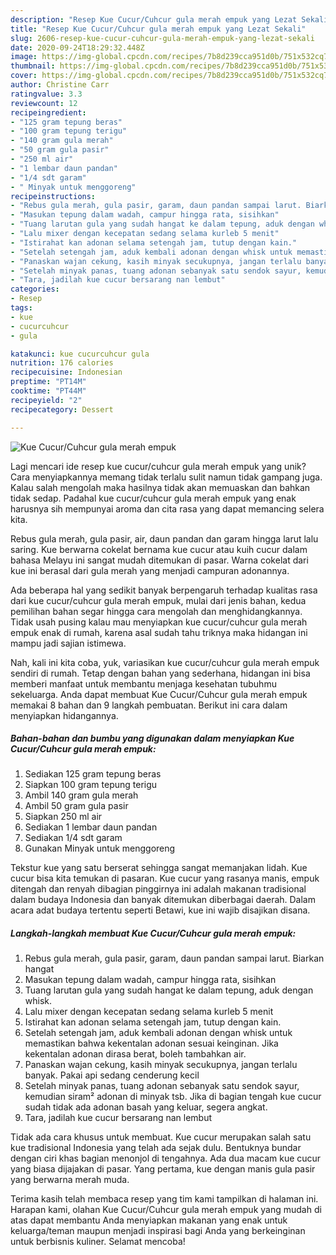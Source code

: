 ```yaml
---
description: "Resep Kue Cucur/Cuhcur gula merah empuk yang Lezat Sekali"
title: "Resep Kue Cucur/Cuhcur gula merah empuk yang Lezat Sekali"
slug: 2606-resep-kue-cucur-cuhcur-gula-merah-empuk-yang-lezat-sekali
date: 2020-09-24T18:29:32.448Z
image: https://img-global.cpcdn.com/recipes/7b8d239cca951d0b/751x532cq70/kue-cucurcuhcur-gula-merah-empuk-foto-resep-utama.jpg
thumbnail: https://img-global.cpcdn.com/recipes/7b8d239cca951d0b/751x532cq70/kue-cucurcuhcur-gula-merah-empuk-foto-resep-utama.jpg
cover: https://img-global.cpcdn.com/recipes/7b8d239cca951d0b/751x532cq70/kue-cucurcuhcur-gula-merah-empuk-foto-resep-utama.jpg
author: Christine Carr
ratingvalue: 3.3
reviewcount: 12
recipeingredient:
- "125 gram tepung beras"
- "100 gram tepung terigu"
- "140 gram gula merah"
- "50 gram gula pasir"
- "250 ml air"
- "1 lembar daun pandan"
- "1/4 sdt garam"
- " Minyak untuk menggoreng"
recipeinstructions:
- "Rebus gula merah, gula pasir, garam, daun pandan sampai larut. Biarkan hangat"
- "Masukan tepung dalam wadah, campur hingga rata, sisihkan"
- "Tuang larutan gula yang sudah hangat ke dalam tepung, aduk dengan whisk."
- "Lalu mixer dengan kecepatan sedang selama kurleb 5 menit"
- "Istirahat kan adonan selama setengah jam, tutup dengan kain."
- "Setelah setengah jam, aduk kembali adonan dengan whisk untuk memastikan bahwa kekentalan adonan sesuai keinginan. Jika kekentalan adonan dirasa berat, boleh tambahkan air."
- "Panaskan wajan cekung, kasih minyak secukupnya, jangan terlalu banyak. Pakai api sedang cenderung kecil"
- "Setelah minyak panas, tuang adonan sebanyak satu sendok sayur, kemudian siram² adonan di minyak tsb. Jika di bagian tengah kue cucur sudah tidak ada adonan basah yang keluar, segera angkat."
- "Tara, jadilah kue cucur bersarang nan lembut"
categories:
- Resep
tags:
- kue
- cucurcuhcur
- gula

katakunci: kue cucurcuhcur gula 
nutrition: 176 calories
recipecuisine: Indonesian
preptime: "PT14M"
cooktime: "PT44M"
recipeyield: "2"
recipecategory: Dessert

---
```



![Kue Cucur/Cuhcur gula merah empuk](https://img-global.cpcdn.com/recipes/7b8d239cca951d0b/751x532cq70/kue-cucurcuhcur-gula-merah-empuk-foto-resep-utama.jpg)

Lagi mencari ide resep kue cucur/cuhcur gula merah empuk yang unik? Cara menyiapkannya memang tidak terlalu sulit namun tidak gampang juga. Kalau salah mengolah maka hasilnya tidak akan memuaskan dan bahkan tidak sedap. Padahal kue cucur/cuhcur gula merah empuk yang enak harusnya sih mempunyai aroma dan cita rasa yang dapat memancing selera kita.

Rebus gula merah, gula pasir, air, daun pandan dan garam hingga larut lalu saring. Kue berwarna cokelat bernama kue cucur atau kuih cucur dalam bahasa Melayu ini sangat mudah ditemukan di pasar. Warna cokelat dari kue ini berasal dari gula merah yang menjadi campuran adonannya.

Ada beberapa hal yang sedikit banyak berpengaruh terhadap kualitas rasa dari kue cucur/cuhcur gula merah empuk, mulai dari jenis bahan, kedua pemilihan bahan segar hingga cara mengolah dan menghidangkannya. Tidak usah pusing kalau mau menyiapkan kue cucur/cuhcur gula merah empuk enak di rumah, karena asal sudah tahu triknya maka hidangan ini mampu jadi sajian istimewa.


Nah, kali ini kita coba, yuk, variasikan kue cucur/cuhcur gula merah empuk sendiri di rumah. Tetap dengan bahan yang sederhana, hidangan ini bisa memberi manfaat untuk membantu menjaga kesehatan tubuhmu sekeluarga. Anda dapat membuat Kue Cucur/Cuhcur gula merah empuk memakai 8 bahan dan 9 langkah pembuatan. Berikut ini cara dalam menyiapkan hidangannya.

<!--inarticleads1-->

##### Bahan-bahan dan bumbu yang digunakan dalam menyiapkan Kue Cucur/Cuhcur gula merah empuk:

1. Sediakan 125 gram tepung beras
1. Siapkan 100 gram tepung terigu
1. Ambil 140 gram gula merah
1. Ambil 50 gram gula pasir
1. Siapkan 250 ml air
1. Sediakan 1 lembar daun pandan
1. Sediakan 1/4 sdt garam
1. Gunakan  Minyak untuk menggoreng


Tekstur kue yang satu berserat sehingga sangat memanjakan lidah. Kue cucur bisa kita temukan di pasaran. Kue cucur yang rasanya manis, empuk ditengah dan renyah dibagian pinggirnya ini adalah makanan tradisional dalam budaya Indonesia dan banyak ditemukan diberbagai daerah. Dalam acara adat budaya tertentu seperti Betawi, kue ini wajib disajikan disana. 

<!--inarticleads2-->

##### Langkah-langkah membuat Kue Cucur/Cuhcur gula merah empuk:

1. Rebus gula merah, gula pasir, garam, daun pandan sampai larut. Biarkan hangat
1. Masukan tepung dalam wadah, campur hingga rata, sisihkan
1. Tuang larutan gula yang sudah hangat ke dalam tepung, aduk dengan whisk.
1. Lalu mixer dengan kecepatan sedang selama kurleb 5 menit
1. Istirahat kan adonan selama setengah jam, tutup dengan kain.
1. Setelah setengah jam, aduk kembali adonan dengan whisk untuk memastikan bahwa kekentalan adonan sesuai keinginan. Jika kekentalan adonan dirasa berat, boleh tambahkan air.
1. Panaskan wajan cekung, kasih minyak secukupnya, jangan terlalu banyak. Pakai api sedang cenderung kecil
1. Setelah minyak panas, tuang adonan sebanyak satu sendok sayur, kemudian siram² adonan di minyak tsb. Jika di bagian tengah kue cucur sudah tidak ada adonan basah yang keluar, segera angkat.
1. Tara, jadilah kue cucur bersarang nan lembut


Tidak ada cara khusus untuk membuat. Kue cucur merupakan salah satu kue tradisional Indonesia yang telah ada sejak dulu. Bentuknya bundar dengan ciri khas bagian menonjol di tengahnya. Ada dua macam kue cucur yang biasa dijajakan di pasar. Yang pertama, kue dengan manis gula pasir yang berwarna merah muda. 

Terima kasih telah membaca resep yang tim kami tampilkan di halaman ini. Harapan kami, olahan Kue Cucur/Cuhcur gula merah empuk yang mudah di atas dapat membantu Anda menyiapkan makanan yang enak untuk keluarga/teman maupun menjadi inspirasi bagi Anda yang berkeinginan untuk berbisnis kuliner. Selamat mencoba!
